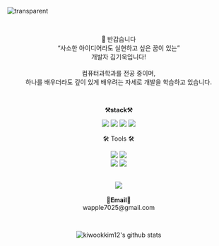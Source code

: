 
![transparent](https://capsule-render.vercel.app/api?type=transparent&fontColor=93c47d&text=Wook's%20Developer%20GitHub%20&height=150&fontSize=60&desc=Welcome!&descAlignY=75&descAlign=60)


<br>

<p align="center">
    👐 반갑습니다 <br>
    “사소한 아이디어라도 실현하고 싶은 꿈이 있는” <br>
    개발자 김기욱입니다! <br><br>
    컴퓨터과학과를 전공 중이며, <br>
    하나를 배우더라도 깊이 있게 배우려는 자세로 개발을 학습하고 있습니다.
</p>

<br>

<p align="center">
    <Strong>⚒️stack⚒️</Strong><br>
</p>

<p align="center" display="inline-block">
    <img src="https://img.shields.io/badge/JavaScript-F7DF1E?style=for-the-badge&logo=javaScript&logoColor=white"> 
    <img src="https://img.shields.io/badge/Python-3776AB?style=for-the-badge&logo=Python&logoColor=white">
    <img src="https://img.shields.io/badge/AWS-232F3E?style=for-the-badge&logo=Amazon AWS&logoColor=white">
    <img src="https://img.shields.io/badge/MySQL-4479A1?style=for-the-badge&logo=MySQL&logoColor=white"/>

</p>

<div align=center>
	<p>🛠 Tools 🛠</p>
</div>
<div align="center">	
	<img src="https://img.shields.io/badge/GitHub-181717?style=flat&logo=GitHub&logoColor=white" />
	<img src="https://img.shields.io/badge/Visual%20Studio%20Code-007ACC?style=flat&logo=VisualStudioCode&logoColor=white" />
	<br>
	<img src="https://img.shields.io/badge/Arduino-00878F?style=flat&logo=arduino&logoColor=white" />
	<img src="https://img.shields.io/badge/Jupyter%20Notebook-F37626style=flat&logo=jupyter&logoColor=white" />
	<br>
</div>

<br>
<p align="center">
  <a href="https://hits.seeyoufarm.com"><img src="https://hits.seeyoufarm.com/api/count/incr/badge.svg?url=https%3A%2F%2Fgithub.com%2Fkiwookkim12%2Fhit-counter&count_bg=%2379C83D&title_bg=%23555555&icon=&icon_color=%23E7E7E7&title=hits&edge_flat=false"/></a>
<br><br>
<Strong>📧Email📧</Strong><br>wapple7025@gmail.com<br>

</p>

<br>

<div align="center">
    
![kiwookkim12's github stats](https://github-readme-stats.vercel.app/api?username=kiwookkim12&show_icons=true)

</div>
